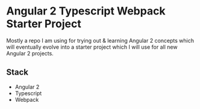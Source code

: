# Angular 2 Typescript Webpack Starter Project

Mostly a repo I am using for trying out & learning Angular 2 concepts which will eventually evolve into a starter project
which I will use for all new Angular 2 projects.

## Stack

* Angular 2
* Typescript
* Webpack
